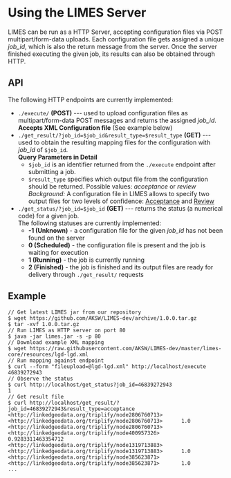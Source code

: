 # Using the LIMES Server

LIMES can be run as a HTTP Server, accepting configuration files via POST multipart/form-data uploads.
Each configuration file gets assigned a unique *job_id*, which is also the return message from the server.
Once the server finished executing the given job, its results can also be obtained through HTTP.

## API
The following HTTP endpoints are currently implemented:

* `./execute/` **(POST)** ---
  used to upload configuration files as multipart/form-data POST messages and returns the
  assigned *job_id*.  
  **Accepts XML Configuration file** (See example below) 
* `./get_result/?job_id=$job_id&result_type=$result_type` **(GET)** ---
  used to obtain the resulting mapping files for
  the configuration with *job_id* of `$job_id`.  
  **Query Parameters in Detail**  
  * `$job_id` is an identifier returned from the `./execute` endpoint after submitting a job.  
  * `$result_type` specifies which output file from the configuration should be returned. Possible values: *acceptance*
    or *review*  
    *Background:* A configuration file in LIMES allows to specify two output files for two levels of confidence:
    [Acceptance](../configuration_file/acceptance.md) and [Review](../configuration_file/review.md)  
* `./get_status/?job_id=$job_id` **(GET)** ---
  returns the status (a numerical code) for a given job.  
  The following statuses are currently implemented:
  * **-1 (Unknown)**  - a configuration file for the given *job_id* has not been found on the server 
  * **0 (Scheduled)** - the configuration file is present and the job is waiting for execution
  * **1 (Running)** - the job is currently running
  * **2 (Finished)** - the job is finished and its output files are ready for delivery through `./get_result/` requests
    
    
## Example

```
// Get latest LIMES jar from our repository
$ wget https://github.com/AKSW/LIMES-dev/archive/1.0.0.tar.gz
$ tar -xvf 1.0.0.tar.gz
// Run LIMES as HTTP server on port 80
$ java -jar limes.jar -s -p 80
// Download example XML mapping
$ wget https://raw.githubusercontent.com/AKSW/LIMES-dev/master/limes-core/resources/lgd-lgd.xml
// Run mapping against endpoint
$ curl --form "fileupload=@lgd-lgd.xml" http://localhost/execute
46839272943
// Observe the status
$ curl http://localhost/get_status?job_id=46839272943
1
// Get result file
$ curl http://localhost/get_result/?job_id=46839272943&result_type=acceptance
<http://linkedgeodata.org/triplify/node2806760713>      <http://linkedgeodata.org/triplify/node2806760713>      1.0
<http://linkedgeodata.org/triplify/node2806760713>      <http://linkedgeodata.org/triplify/node400957326>       0.9283311463354712
<http://linkedgeodata.org/triplify/node1319713883>      <http://linkedgeodata.org/triplify/node1319713883>      1.0
<http://linkedgeodata.org/triplify/node385623871>       <http://linkedgeodata.org/triplify/node385623871>       1.0
...
```